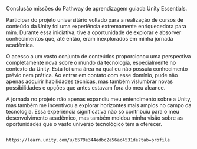 Conclusão  missões do Pathway de aprendizagem guiada Unity Essentials.

 Participar do projeto universitário voltado para a realização de cursos de conteúdo da Unity foi uma experiência extremamente enriquecedora para mim. 
Durante essa iniciativa, tive a oportunidade de explorar e absorver conhecimentos que, até então, eram inexplorados em minha jornada acadêmica.

 O acesso a um vasto conjunto de conteúdos proporcionou uma perspectiva completamente nova sobre o mundo da tecnologia, especialmente no contexto da Unity. 
Esta foi uma área na qual eu não possuía conhecimento prévio nem prática. Ao entrar em contato com esse domínio, 
pude não apenas adquirir habilidades técnicas, mas também vislumbrar novas possibilidades e opções que antes estavam fora do meu alcance.

 A jornada no projeto não apenas expandiu meu entendimento sobre a Unity, mas também me incentivou a explorar horizontes mais amplos no campo da tecnologia. 
Essa experiência significativa não só contribuiu para o meu desenvolvimento acadêmico, mas também moldou minha visão sobre as oportunidades que o vasto universo tecnológico tem a oferecer.

                                                 https://learn.unity.com/u/6579e344edbc2a56ac4531de?tab=profile
